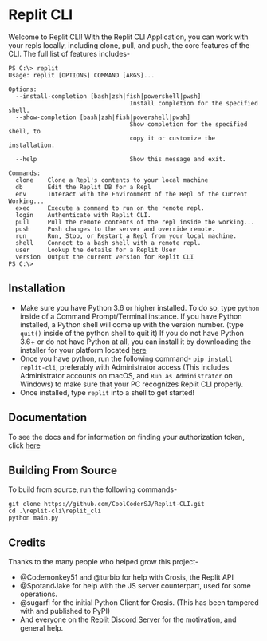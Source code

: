 # Replit CLI
Welcome to Replit CLI! With the Replit CLI Application, you can work with your repls locally, including clone, pull, and push, the core features of the CLI. The full list of features includes-

```
PS C:\> replit
Usage: replit [OPTIONS] COMMAND [ARGS]...

Options:
  --install-completion [bash|zsh|fish|powershell|pwsh]
								  Install completion for the specified shell.
  --show-completion [bash|zsh|fish|powershell|pwsh]
								  Show completion for the specified shell, to
								  copy it or customize the installation.

  --help                          Show this message and exit.

Commands:
  clone    Clone a Repl's contents to your local machine
  db       Edit the Replit DB for a Repl
  env      Interact with the Environment of the Repl of the Current Working...
  exec     Execute a command to run on the remote repl.
  login    Authenticate with Replit CLI.
  pull     Pull the remote contents of the repl inside the working...
  push     Push changes to the server and override remote.
  run      Run, Stop, or Restart a Repl from your local machine.
  shell    Connect to a bash shell with a remote repl.
  user     Lookup the details for a Replit User
  version  Output the current version for Replit CLI
PS C:\>
```

## Installation
- Make sure you have Python 3.6 or higher installed. To do so, type `python` inside of a Command Prompt/Terminal instance. If you have Python installed, a Python shell will come up with the version number. (type ` quit() ` inside of the python shell to quit it) If you do not have Python 3.6+ or do not have Python at all, you can install it by downloading the installer for your platform located [here](https://www.python.org/downloads/)
- Once you have python, run the following command- ` pip install replit-cli `, preferably with Administrator access (This includes Administrator accounts on macOS, and `Run as Administrator` on Windows) to make sure that your PC recognizes Replit CLI properly. 
- Once installed, type `replit` into a shell to get started!

## Documentation
To see the docs and for information on finding your authorization token, click [here](https://github.com/CoolCoderSJ/Replit-CLI/wiki)

## Building From Source
To build from source, run the following commands-
```
git clone https://github.com/CoolCoderSJ/Replit-CLI.git
cd .\replit-cli\replit_cli
python main.py
```

## Credits
Thanks to the many people who helped grow this project-
- @Codemonkey51 and @turbio for help with Crosis, the Replit API
- @SpotandJake for help with the JS server counterpart, used for some operations.
- @sugarfi for the initial Python Client for Crosis. (This has been tampered with and published to PyPI)
- And everyone on the [Replit Discord Server](https://replit.com/discord) for the motivation, and general help.
